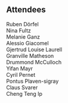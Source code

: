 ## Attendees

Ruben Dörfel   
Nina Fultz  
Melanie Ganz  
Alessio Giacomel  
Gjertrud Louise Laurell  
Granville Matheson  
Drummond McCulloch  
Yifan Mayr  
Cyril Pernet  
Pontus Plaven-sigray  
Claus Svarer  
Cheng Teng Ip  
